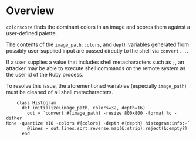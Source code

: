 # Overview

`colorscore` finds the dominant colors in an image and scores them against a user-defined palette.

The contents of the `image_path`, `colors`, and `depth` variables generated from possibly user-supplied input are passed directly to the shell via `convert...`.

If a user supplies a value that includes shell metacharacters such as `;`, an attacker may be able to execute shell commands on the remote system as the user id of the Ruby process.

To resolve this issue, the aforementioned variables (especially `image_path`) must be cleaned of all shell metacharacters.

```module Colorscore
    class Histogram
      def initialize(image_path, colors=32, depth=16)
        out = `convert #{image_path} -resize 800x800 -format %c -dither
None -quantize YIQ -colors #{colors} -depth #{depth} histogram:info:-`
        @lines = out.lines.sort.reverse.map(&:strip).reject(&:empty?)
      end
```
